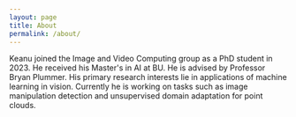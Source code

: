 ```yaml
---
layout: page
title: About
permalink: /about/
---
```


Keanu joined the Image and Video Computing group as a PhD student in 2023. He received his Master's in AI at BU. He is advised by Professor Bryan Plummer. His primary research interests lie in applications of machine learning in vision. Currently he is working on tasks such as image manipulation detection and unsupervised domain adaptation for point clouds.




